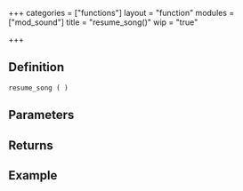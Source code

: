 +++
categories = ["functions"]
layout = "function"
modules = ["mod_sound"]
title = "resume_song()"
wip = "true"

+++

## Definition

    resume_song ( )

## Parameters

## Returns

## Example

```
```
